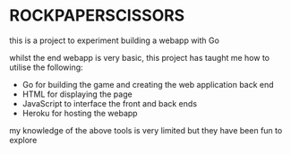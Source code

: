 # ROCKPAPERSCISSORS
this is a project to experiment building a webapp with Go

whilst the end webapp is very basic, this project has taught me how to utilise the following:

 - Go for building the game and creating the web application back end
 - HTML for displaying the page
 - JavaScript to interface the front and back ends
 - Heroku for hosting the webapp
 
 my knowledge of the above tools is very limited but they have been fun to explore
